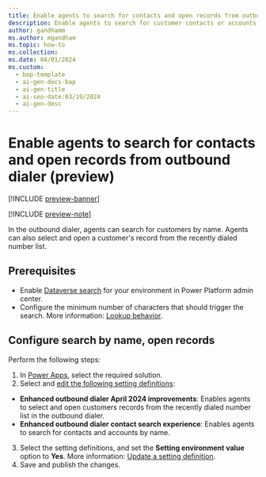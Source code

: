 ```yaml
---
title: Enable agents to search for contacts and open records from outbound dialer (preview)
description: Enable agents to search for customer contacts or accounts by name, open records from Recents tab in the outbound dialer. 
author: gandhamm
ms.author: mgandham
ms.topic: how-to
ms.collection: 
ms.date: 04/01/2024
ms.custom:
  - bap-template
  - ai-gen-docs-bap
  - ai-gen-title
  - ai-seo-date:03/19/2024
  - ai-gen-desc
---
```


# Enable agents to search for contacts and open records from outbound dialer (preview)

[!INCLUDE [preview-banner](~/../shared-content/shared/preview-includes/preview-banner.md)]

[!INCLUDE [preview-note](~/../shared-content/shared/preview-includes/preview-note-d365.md)]

In the outbound dialer, agents can search for customers by name. Agents can also select and open a customer's record from the recently dialed number list.

## Prerequisites

-  Enable [Dataverse search](/power-platform/admin/configure-relevance-search-organization) for your environment in Power Platform admin center. 
- Configure the minimum number of characters that should trigger the search. More information: [Lookup behavior](/power-platform/admin/settings-behavior#settings).

## Configure search by name, open records

Perform the following steps:

1. In [Power Apps](https://make.powerapps.com/), select the required solution.
1.  Select and [edit the following setting definitions](/power-apps/maker/data-platform/create-edit-configure-settings#updating-a-setting-definition):
   - **Enhanced outbound dialer April 2024 improvements**: Enables agents to select and open customers records from the recently dialed number list in the outbound dialer.
   - **Enhanced outbound dialer contact search experience**: Enables agents to search for contacts and accounts by name.
3. Select the setting definitions, and set the **Setting environment value** option to **Yes**. More information: [Update a setting definition](/power-apps/maker/data-platform/create-edit-configure-settings#updating-a-setting-definition).
4. Save and publish the changes.


